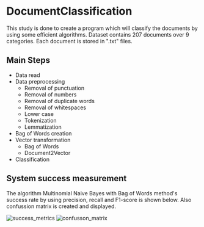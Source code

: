 # DocumentClassification

This study is done to create a program which will classify the documents by using some efficient algorithms. Dataset contains 207 documents over 9 categories. Each document is
stored in ".txt" files.

## Main Steps

- Data read
- Data preprocessing
  - Removal of punctuation
  - Removal of numbers
  - Removal of duplicate words
  - Removal of whitespaces
  - Lower case
  - Tokenization
  - Lemmatization
- Bag of Words creation
- Vector transformation
  - Bag of Words
  - Document2Vector
- Classification

## System success measurement

The algorithm Multinomial Naive Bayes with Bag of Words method's success rate by using precision, recall and F1-score is shown below. Also confussion matrix is created and
displayed.

![success_metrics](https://user-images.githubusercontent.com/57035819/129564173-5aced893-d0d4-468e-93b5-c831f70af1b0.png)     ![confusson_matrix](https://user-images.githubusercontent.com/57035819/129564203-26384052-539b-49d5-8181-4de5daa82201.png)

